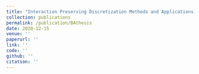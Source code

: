 ```yaml
---
title: "Interaction Preserving Discretization Methods and Applications in Single-Cell RNA Sequencing Data Analysis"
collection: publications
permalink: /publication/BAthesis
date: 2020-12-15
venue: ''
paperurl: ''
link: ''
code: ''
github: ''
citation: ''
---
```

